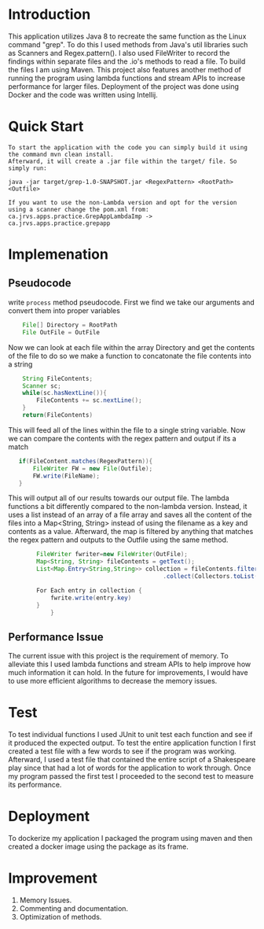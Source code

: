 # Introduction
This application utilizes Java 8 to recreate the same function as the Linux command "grep". To do this I used methods from Java's util libraries such as Scanners and Regex.pattern(). I also used FileWriter to record the findings within separate files and the .io's methods to read a file. To build the files I am using Maven. This project also features another method of running the program using lambda functions and stream APIs to increase performance for larger files. Deployment of the project was done using Docker and the code was written using Intellij.

# Quick Start
```
To start the application with the code you can simply build it using the command mvn clean install.
Afterward, it will create a .jar file within the target/ file. So simply run:

java -jar target/grep-1.0-SNAPSHOT.jar <RegexPattern> <RootPath> <Outfile>

If you want to use the non-Lambda version and opt for the version using a scanner change the pom.xml from:
ca.jrvs.apps.practice.GrepAppLambdaImp -> ca.jrvs.apps.practice.grepapp
```
# Implemenation
## Pseudocode
write `process` method pseudocode.
First we find we take our arguments and convert them into proper variables
```java
    File[] Directory = RootPath
    File OutFile = OutFile
```

Now we can look at each file within the array Directory and get the contents of the file to do so we make a function to concatonate the file contents into a string
```java
    String FileContents;
    Scanner sc;
    while(sc.hasNextLine()){
        FileContents += sc.nextLine();
    }
    return(FileContents)
```

This will feed all of the lines within the file to a single string variable. Now we can compare the contents with the regex pattern and output if its a match
```java
   if(FileContent.matches(RegexPattern)){
       FileWriter FW = new File(Outfile);
       FW.write(FileName);
   } 
```

This will output all of our results towards our output file. The lambda functions a bit differently compared to the non-lambda version. Instead, it uses a list instead of an array of a file array and saves all the content of the files into a Map<String, String> instead of using the filename as a key and contents as a value. Afterward, the map is filtered by anything that matches the regex pattern and outputs to the Outfile using the same method.
```java
        FileWriter fwriter=new FileWriter(OutFile);
        Map<String, String> fileContents = getText();
        List<Map.Entry<String,String>> collection = fileContents.filter(Value.matches(RegexPattern))
                                            .collect(Collectors.toList());

        For Each entry in collection {
            fwrite.write(entry.key)
        }
            }
```
## Performance Issue
The current issue with this project is the requirement of memory. To alleviate this I used lambda functions and stream APIs to help improve how much information it can hold. In the future for improvements, I would have to use more efficient algorithms to decrease the memory issues.

# Test
To test individual functions I used JUnit to unit test each function and see if it produced the expected output.
To test the entire application function I first created a test file with a few words to see if the program was working. Afterward, I used a test file that contained the entire script of a Shakespeare play since that had a lot of words for the application to work through.
Once my program passed the first test I proceeded to the second test to measure its performance.

# Deployment
To dockerize my application I packaged the program using maven and then created a docker image using the package as its frame.

# Improvement
1. Memory Issues.
2. Commenting and documentation.
3. Optimization of methods.
